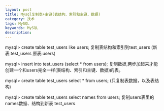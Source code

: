 ```yaml
---
layout: post
title: Mysql复制表+主键(表结构、索引和主键、数据)
category: 技术
tags: MySQL
keywords: MySQL
description:
---
```


mysql> create table test_users like users;
复制表结构和索引到test_users (新表:test_users 原表:users)

mysql> insert into test_users (select * from users);
复制数据,两步加起来才能创建一个和users完全一样(表结构、索引和主键、数据)的表。

mysql> create table test_users select * from users;
(只复制表数据，以及表结构)

mysql> create table test_users select names from users;
复制users表里的names数据、结构到新表 test_users